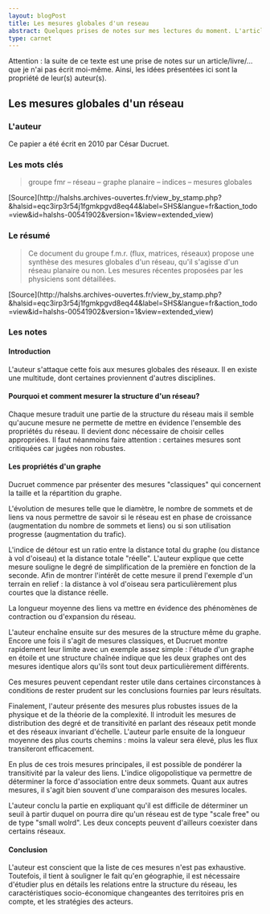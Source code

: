 ```yaml
---
layout: blogPost
title: Les mesures globales d'un reseau
abstract: Quelques prises de notes sur mes lectures du moment. L'article liste de façon non-exhaustive les principales mesures globales d'un réseau.
type: carnet
---
```


Attention &#58; la suite de ce texte est une prise de notes sur un article/livre/... que je n'ai pas écrit moi-même. Ainsi, les idées présentées ici sont la propriété de leur(s) auteur(s).

## Les mesures globales d'un réseau

### L'auteur

Ce papier a été écrit en 2010 par César Ducruet.

### Les mots clés

<blockquote cite='http://halshs.archives-ouvertes.fr/view_by_stamp.php?&amp;halsid=eqc3irp3r54j1fgmkpgvd8eq44&amp;label=SHS&amp;langue=fr&amp;action_todo=view&amp;id=halshs-00541902&amp;version=1&amp;view=extended_view'>
	groupe fmr – réseau – graphe planaire – indices – mesures globales
</blockquote>
[Source](http://halshs.archives-ouvertes.fr/view_by_stamp.php?&amp;halsid=eqc3irp3r54j1fgmkpgvd8eq44&amp;label=SHS&amp;langue=fr&amp;action_todo=view&amp;id=halshs-00541902&amp;version=1&amp;view=extended_view)

### Le résumé

<blockquote cite='http://halshs.archives-ouvertes.fr/view_by_stamp.php?&amp;halsid=eqc3irp3r54j1fgmkpgvd8eq44&amp;label=SHS&amp;langue=fr&amp;action_todo=view&amp;id=halshs-00541902&amp;version=1&amp;view=extended_view'>
	Ce document du groupe f.m.r. (flux, matrices, réseaux) propose une synthèse des mesures globales d'un réseau, qu'il s'agisse d'un réseau planaire ou non. 
	Les mesures récentes proposées par les physiciens sont détaillées.
</blockquote>
[Source](http://halshs.archives-ouvertes.fr/view_by_stamp.php?&amp;halsid=eqc3irp3r54j1fgmkpgvd8eq44&amp;label=SHS&amp;langue=fr&amp;action_todo=view&amp;id=halshs-00541902&amp;version=1&amp;view=extended_view)

### Les notes

#### Introduction

L'auteur s'attaque cette fois aux mesures globales des réseaux. Il en existe une multitude, dont certaines proviennent d'autres disciplines.

#### Pourquoi et comment mesurer la structure d'un réseau?

Chaque mesure traduit une partie de la structure du réseau mais il semble qu'aucune mesure ne permette de mettre en évidence l'ensemble des propriétés du réseau. 
Il devient donc nécessaire de choisir celles appropriées. Il faut néanmoins faire attention : certaines mesures sont critiquées car jugées non robustes.

#### Les propriétés d'un graphe


Ducruet commence par présenter des mesures "classiques" qui concernent la taille et la répartition du graphe.

L'évolution de mesures telle que le diamètre, le nombre de sommets et de liens va nous permettre de savoir si le réseau est en phase de croissance (augmentation du nombre de sommets et liens) ou 
si son utilisation progresse (augmentation du trafic).

L'indice de détour est un ratio entre la distance total du graphe (ou distance à vol d'oiseau) et la distance totale "réelle". L'auteur explique que cette mesure souligne le degré de simplification 
de la première en fonction de la seconde. Afin de montrer l'intérêt de cette mesure il prend l'exemple d'un terrain en relief : la distance à vol d'oiseau sera particulièrement plus courtes que la 
distance réelle.

La longueur moyenne des liens va mettre en évidence des phénomènes de contraction ou d'expansion du réseau.

L'auteur enchaîne ensuite sur des mesures de la structure même du graphe. Encore une fois il s'agit de mesures classiques, et Ducruet montre rapidement leur limite avec un exemple assez simple : l'étude 
d'un graphe en étoile et une structure chaînée indique que les deux graphes ont des mesures identique alors qu'ils sont tout deux particulièrement différents. 

Ces mesures peuvent cependant rester utile dans certaines circonstances à conditions de rester prudent sur les conclusions fournies par leurs résultats.

Finalement, l'auteur présente des mesures plus robustes issues de la physique et de la théorie de la complexité. Il introduit les mesures de distribution des degré et de transitivité en parlant des réseaux 
petit monde et des réseaux invariant d'échelle. L'auteur parle ensuite de la longueur moyenne des plus courts chemins : moins la valeur sera élevé, plus les flux transiteront efficacement.

En plus de ces trois mesures principales, il est possible de pondérer la transitivité par la valeur des liens. L'indice oligopolistique va permettre de déterminer la force d'association entre deux sommets.
Quant aux autres mesures, il s'agit bien souvent d'une comparaison des mesures locales.

L'auteur conclu la partie en expliquant qu'il est difficile de déterminer un seuil à partir duquel on pourra dire qu'un réseau est de type "scale free" ou de type "small wolrd". Les deux concepts peuvent 
d'ailleurs coexister dans certains réseaux.


#### Conclusion

L'auteur est conscient que la liste de ces mesures n'est pas exhaustive. Toutefois, il tient à souligner le fait qu'en géographie, il est nécessaire d'étudier plus en détails les relations entre la structure 
du réseau, les caractéristiques socio-économique changeantes des territoires pris en compte, et les stratégies des acteurs.








